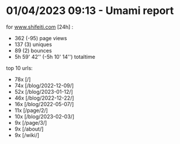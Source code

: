 # 01/04/2023 09:13 - Umami report
for www.shifeiti.com [24h] :

 - 362 (-95) page views
 - 137 (3) uniques
 - 89 (2) bounces
 - 5h 59' 42'' (-5h 10' 14'') totaltime


top 10 urls:
 - 78x [/]
 - 74x [/blog/2022-12-09/]
 - 52x [/blog/2023-01-12/]
 - 46x [/blog/2022-12-22/]
 - 16x [/blog/2022-05-07/]
 - 11x [/page/2/]
 - 10x [/blog/2023-02-03/]
 - 9x [/page/3/]
 - 9x [/about/]
 - 9x [/wiki/]


